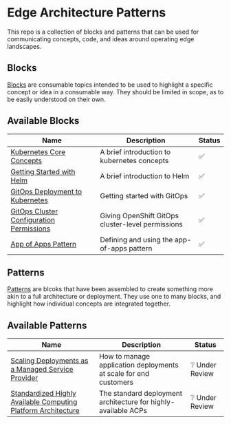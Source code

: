 # Edge Architecture Patterns
This repo is a collection of blocks and patterns that can be used for communicating concepts, code, and ideas around operating edge landscapes.

## Blocks
[Blocks](./blocks/) are consumable topics intended to be used to highlight a specific concept or idea in a consumable way. They should be limited in scope, as to be easily understood on their own.

## Available Blocks
| Name | Description | Status |
| ---- | ----------- | ------ |
| [Kubernetes Core Concepts](./blocks/k8s-core-concepts/README.md) | A brief introduction to kubernetes concepts | :white_check_mark: |
| [Getting Started with Helm](./blocks/helm-getting-started/README.md) | A brief introduction to Helm | :white_check_mark: |
| [GitOps Deployment to Kubernetes](./blocks/gitops-deployment-k8s/README.md) | Getting started with GitOps | :white_check_mark: |
| [GitOps Cluster Configuration Permissions](./blocks/gitops-cluster-config-rbac/README.md) | Giving OpenShift GitOps cluster-level permissions | :white_check_mark: |
| [App of Apps Pattern](./blocks/app-of-apps/README.md) | Defining and using the app-of-apps pattern | :white_check_mark: |

## Patterns
[Patterns](./patterns/) are blcoks that have been assembled to create something more akin to a full architecture or deployment. They use one to many blocks, and highlight how individual concepts are integrated together.

## Available Patterns
| Name | Description | Status |
| ---- | ----------- | ------ |
| [Scaling Deployments as a Managed Service Provider](./patterns/scaling-deployments-msp/README.md) | How to manage application deployments at scale for end customers | :grey_question: Under Review |
| [Standardized Highly Available Computing Platform Architecture](./patterns/acp-standardized-architecture-ha/README.md) | The standard deployment architecture for highly-available ACPs | :grey_question: Under Review |